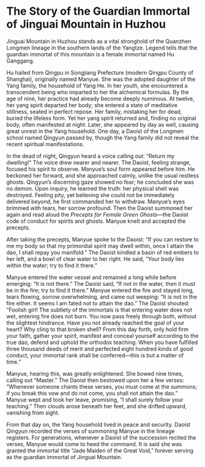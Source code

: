 # The Story of the Guardian Immortal of Jinguai Mountain in Huzhou

Jinguai Mountain in Huzhou stands as a vital stronghold of the Quanzhen Longmen lineage in the southern lands of the Yangtze. Legend tells that the guardian immortal of this mountain is a female immortal named Hu Ganggang.

Hu hailed from Qingpu in Songjiang Prefecture (modern Qingpu County of Shanghai), originally named Manyue. She was the adopted daughter of the Yang family, the household of Yang He. In her youth, she encountered a transcendent being who imparted to her the alchemical formulas. By the age of nine, her practice had already become deeply numinous. At twelve, her yang spirit departed her body; she entered a state of meditative stillness, seated in perfect repose. Her family, mistaking her for dead, buried the lifeless form. Yet her yang spirit returned and, finding no original body, often manifested at night. Later, she appeared by day as well, causing great unrest in the Yang household. One day, a Daoist of the Longmen school named Qingyun passed by, though the Yang family did not reveal the recent spiritual manifestations.

In the dead of night, Qingyun heard a voice calling out: “Return my dwelling!” The voice drew nearer and nearer. The Daoist, feeling strange, focused his spirit to observe. Manyue’s soul form appeared before him. He beckoned her forward, and she approached calmly, unlike the usual restless ghosts. Qingyun’s discerning gaze showed no fear; he concluded she was no demon. Upon inquiry, he learned the truth: her physical shell was destroyed. Feeling pity, yet believing she could not be immediately delivered beyond, he first commanded her to withdraw. Manyue’s eyes brimmed with tears, her sorrow profound. Then the Daoist summoned her again and read aloud the *Precepts for Female Green Ghosts*—the Daoist code of conduct for spirits and ghosts. Manyue knelt and accepted the precepts.

After taking the precepts, Manyue spoke to the Daoist: “If you can restore to me my body so that my primordial spirit may dwell within, once I attain the dao, I shall repay you manifold.” The Daoist kindled a basin of red embers to her left, and a bowl of clear water to her right. He said, “Your body lies within the water; try to find it there.”

Manyue entered the water vessel and remained a long while before emerging: “It is not there.” The Daoist said, “If not in the water, then it must be in the fire; try to find it there.” Manyue entered the fire and stayed long, tears flowing, sorrow overwhelming, and came out weeping: “It is not in the fire either. It seems I am fated not to attain the dao.” The Daoist shouted: “Foolish girl! The subtlety of the immortals is that entering water does not wet, entering fire does not burn. You now pass freely through both, without the slightest hindrance. Have you not already reached the goal of your heart? Why cling to that broken shell? From this day forth, only hold firm your faith, gather your spirit, manifest and conceal yourself according to the true dao, defend and uphold the orthodox teaching. When you have fulfilled three thousand deeds of merit and perfected eight hundred kinds of good conduct, your immortal rank shall be conferred—this is but a matter of time.”

Manyue, hearing this, was greatly enlightened. She bowed nine times, calling out “Master.” The Daoist then bestowed upon her a few verses: “Whenever someone chants these verses, you must come at the summons; if you break this vow and do not come, you shall not attain the dao.” Manyue wept and took her leave, promising, “I shall surely follow your teaching.” Then clouds arose beneath her feet, and she drifted upward, vanishing from sight.

From that day on, the Yang household lived in peace and security. Daoist Qingyun recorded the verses of summoning Manyue in the lineage registers. For generations, whenever a Daoist of the succession recited the verses, Manyue would come to heed the command. It is said she was granted the immortal title “Jade Maiden of the Great Void,” forever serving as the guardian immortal of Jinguai Mountain.